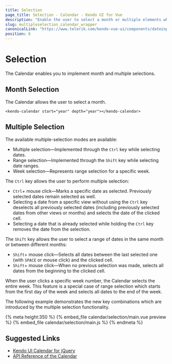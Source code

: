 ```yaml
---
title: Selection
page_title: Selection - Calendar - Kendo UI for Vue
description: "Enable the user to select a month or multiple elements when working with the Kendo UI Calendar wrapper for Vue."
slug: multipleselection_calendar_wrapper
canonicalLink: "https://www.telerik.com/kendo-vue-ui/components/dateinputs/calendar/"
position: 6
---
```



<div><WrapperBanner link="/kendo-vue-ui/components/dateinputs/calendar"></WrapperBanner></div>

# Selection

The Calendar enables you to implement month and multiple selections.

## Month Selection

The Calendar allows the user to select a month.

```html-no-run
<kendo-calendar start="year" depth="year"></kendo-calendar>
```

## Multiple Selection

The available multiple-selection modes are available:

* Multiple selection&mdash;Implemented through the `Ctrl` key while selecting dates.
* Range selection&mdash;Implemented through the `Shift` key while selecting date ranges.
* Week selection&mdash;Represents range selection for a specific week.

The `Ctrl` key allows the user to perform multiple selection:
* `Ctrl`+ mouse click&mdash;Marks a specific date as selected. Previously selected dates remain selected as well.
* Selecting a date from a specific view without using the `Ctrl` key deselects all previously selected dates (including previously selected dates from other views or months) and selects the date of the clicked cell.
* Selecting a date that is already selected while holding the `Ctrl` key removes the date from the selection.

The `Shift` key allows the user to select a range of dates in the same month or between different months:
* `Shift`+ mouse click&mdash;Selects all dates between the last selected one (with `SPACE` or mouse click) and the clicked cell.
* `Shift`+ mouse click&mdash;When no previous selection was made, selects all dates from the beginning to the clicked cell.

When the user clicks a specific week number, the Calendar selects the entire week. This feature is a special case of range selection which starts from the first day of the week and selects all dates to the end of the week.

The following example demonstrates the new key combinations which are introduced by the multiple selection functionality.

{% meta height:350 %}
{% embed_file calendar/selection/main.vue preview %}
{% embed_file calendar/selection/main.js %}
{% endmeta %}

## Suggested Links

* [Kendo UI Calendar for jQuery](https://docs.telerik.com/kendo-ui/controls/scheduling/calendar/overview)
* [API Reference of the Calendar](https://docs.telerik.com/kendo-ui/api/javascript/ui/calendar)
